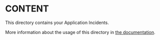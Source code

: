 # CONTENT

This directory contains your Application Incidents.

More information about the usage of this directory in [the documentation](https://marquez.co/docs/statusfy).
